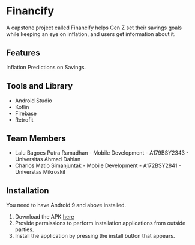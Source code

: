 # Financify

A capstone project called Financify helps Gen Z set their savings goals while keeping an eye on inflation, and users get information about it.

## Features
Inflation Predictions on Savings.

## Tools and Library
- Android Studio
- Kotlin
- Firebase
- Retrofit

## Team Members
- Lalu Bagoes Putra Ramadhan - Mobile Development - A179BSY2343 - Universitas Ahmad Dahlan
- Charlos Matio Simanjuntak - Mobile Development - A172BSY2841 - Universtas Mikroskil 

## Installation
You need to have Android 9 and above installed.
1. Download the APK [here](https://drive.google.com/drive/folders/1D44SDDfidnkOILcNexFP3__9mw3odlQX?usp=drive_link)
2. Provide permissions to perform installation applications from outside parties.
3. Install the application by pressing the install button that appears.


